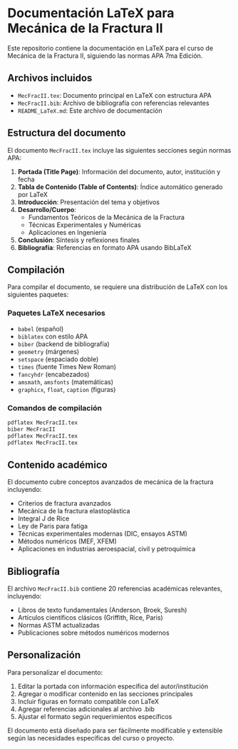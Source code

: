 # Documentación LaTeX para Mecánica de la Fractura II

Este repositorio contiene la documentación en LaTeX para el curso de Mecánica de la Fractura II, siguiendo las normas APA 7ma Edición.

## Archivos incluidos

- `MecFracII.tex`: Documento principal en LaTeX con estructura APA
- `MecFracII.bib`: Archivo de bibliografía con referencias relevantes
- `README_LaTeX.md`: Este archivo de documentación

## Estructura del documento

El documento `MecFracII.tex` incluye las siguientes secciones según normas APA:

1. **Portada (Title Page)**: Información del documento, autor, institución y fecha
2. **Tabla de Contenido (Table of Contents)**: Índice automático generado por LaTeX
3. **Introducción**: Presentación del tema y objetivos
4. **Desarrollo/Cuerpo**: 
   - Fundamentos Teóricos de la Mecánica de la Fractura
   - Técnicas Experimentales y Numéricas
   - Aplicaciones en Ingeniería
5. **Conclusión**: Síntesis y reflexiones finales
6. **Bibliografía**: Referencias en formato APA usando BibLaTeX

## Compilación

Para compilar el documento, se requiere una distribución de LaTeX con los siguientes paquetes:

### Paquetes LaTeX necesarios
- `babel` (español)
- `biblatex` con estilo APA
- `biber` (backend de bibliografía)
- `geometry` (márgenes)
- `setspace` (espaciado doble)  
- `times` (fuente Times New Roman)
- `fancyhdr` (encabezados)
- `amsmath`, `amsfonts` (matemáticas)
- `graphicx`, `float`, `caption` (figuras)

### Comandos de compilación
```bash
pdflatex MecFracII.tex
biber MecFracII
pdflatex MecFracII.tex
pdflatex MecFracII.tex
```

## Contenido académico

El documento cubre conceptos avanzados de mecánica de la fractura incluyendo:

- Criterios de fractura avanzados
- Mecánica de la fractura elastoplástica
- Integral J de Rice
- Ley de Paris para fatiga
- Técnicas experimentales modernas (DIC, ensayos ASTM)
- Métodos numéricos (MEF, XFEM)
- Aplicaciones en industrias aeroespacial, civil y petroquímica

## Bibliografía

El archivo `MecFracII.bib` contiene 20 referencias académicas relevantes, incluyendo:

- Libros de texto fundamentales (Anderson, Broek, Suresh)
- Artículos científicos clásicos (Griffith, Rice, Paris)
- Normas ASTM actualizadas
- Publicaciones sobre métodos numéricos modernos

## Personalización

Para personalizar el documento:

1. Editar la portada con información específica del autor/institución
2. Agregar o modificar contenido en las secciones principales
3. Incluir figuras en formato compatible con LaTeX
4. Agregar referencias adicionales al archivo .bib
5. Ajustar el formato según requerimientos específicos

El documento está diseñado para ser fácilmente modificable y extensible según las necesidades específicas del curso o proyecto.